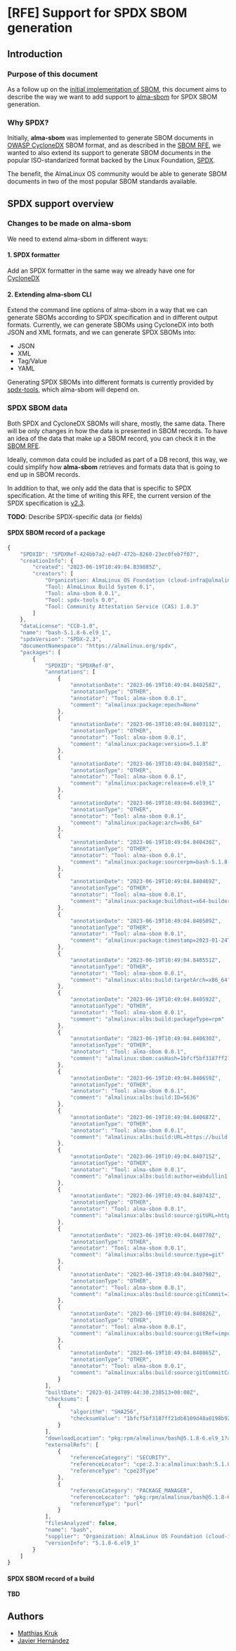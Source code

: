 # [RFE] Support for SPDX SBOM generation

## Introduction

### Purpose of this document

As a follow up on the [initial implementation of SBOM](https://github.com/AlmaLinux/build-system-rfes/blob/master/SBOM/SBOM.md), this document aims to describe the way we want to add support to [alma-sbom](https://github.com/AlmaLinux/alma-sbom) for SPDX SBOM generation.

### Why SPDX?

Initially, **alma-sbom** was implemented to generate SBOM documents in [OWASP CycloneDX](https://cyclonedx.org/) SBOM format, and as described in the [SBOM RFE](https://github.com/AlmaLinux/build-system-rfes/blob/master/SBOM/SBOM.md), we wanted to also extend its support to generate SBOM documents in the popular ISO-standarized format backed by the Linux Foundation, [SPDX](https://spdx.dev/).

The benefit, the AlmaLinux OS community would be able to generate SBOM documents in two of the most popular SBOM standards available.

## SPDX support overview

### Changes to be made on alma-sbom

We need to extend alma-sbom in different ways:

#### 1. SPDX formatter

Add an SPDX formatter in the same way we already have one for [CycloneDX](https://github.com/AlmaLinux/alma-sbom/blob/main/libsbom/cyclonedx.py)

#### 2. Extending alma-sbom CLI

Extend the command line options of alma-sbom in a way that we can generate SBOMs according to SPDX specification and in different output formats. Currently, we can generate SBOMs using CycloneDX into both JSON and XML formats, and we can generate SPDX SBOMs into:

* JSON
* XML
* Tag/Value
* YAML

Generating SPDX SBOMs into different formats is currently provided by [spdx-tools](https://pypi.org/project/spdx-tools/), which alma-sbom will depend on.

### SPDX SBOM data

Both SPDX and CycloneDX SBOMs will share, mostly, the same data. There will be only changes in how the data is presented in SBOM records.
To have an idea of the data that make up a SBOM record, you can check it in the [SBOM RFE](https://github.com/AlmaLinux/build-system-rfes/blob/master/SBOM/SBOM.md).

Ideally, common data could be included as part of a DB record, this way, we could simplify how **alma-sbom** retrieves and formats data that is going to end up in SBOM records.

In addition to that, we only add the data that is specific to SPDX specification. At the time of writing this RFE, the current version of the SPDX specification is [v2.3](https://spdx.github.io/spdx-spec/v2.3/).

**TODO**: Describe SPDX-specific data (or fields)

#### SPDX SBOM record of a package

```javascript
{
    "SPDXID": "SPDXRef-424bb7a2-e4d7-472b-8260-23ec0feb7f07",
    "creationInfo": {
        "created": "2023-06-19T10:49:04.839885Z",
        "creators": [
            "Organization: AlmaLinux OS Foundation (cloud-infra@almalinux.org)",
            "Tool: AlmaLinux Build System 0.1",
            "Tool: alma-sbom 0.0.1",
            "Tool: spdx-tools 0.0",
            "Tool: Community Attestation Service (CAS) 1.0.3"
        ]
    },
    "dataLicense": "CC0-1.0",
    "name": "bash-5.1.8-6.el9_1",
    "spdxVersion": "SPDX-2.3",
    "documentNamespace": "https://almalinux.org/spdx",
    "packages": [
        {
            "SPDXID": "SPDXRef-0",
            "annotations": [
                {
                    "annotationDate": "2023-06-19T10:49:04.840258Z",
                    "annotationType": "OTHER",
                    "annotator": "Tool: alma-sbom 0.0.1",
                    "comment": "almalinux:package:epoch=None"
                },
                {
                    "annotationDate": "2023-06-19T10:49:04.840313Z",
                    "annotationType": "OTHER",
                    "annotator": "Tool: alma-sbom 0.0.1",
                    "comment": "almalinux:package:version=5.1.8"
                },
                {
                    "annotationDate": "2023-06-19T10:49:04.840358Z",
                    "annotationType": "OTHER",
                    "annotator": "Tool: alma-sbom 0.0.1",
                    "comment": "almalinux:package:release=6.el9_1"
                },
                {
                    "annotationDate": "2023-06-19T10:49:04.840390Z",
                    "annotationType": "OTHER",
                    "annotator": "Tool: alma-sbom 0.0.1",
                    "comment": "almalinux:package:arch=x86_64"
                },
                {
                    "annotationDate": "2023-06-19T10:49:04.840430Z",
                    "annotationType": "OTHER",
                    "annotator": "Tool: alma-sbom 0.0.1",
                    "comment": "almalinux:package:sourcerpm=bash-5.1.8-6.el9_1.src.rpm"
                },
                {
                    "annotationDate": "2023-06-19T10:49:04.840469Z",
                    "annotationType": "OTHER",
                    "annotator": "Tool: alma-sbom 0.0.1",
                    "comment": "almalinux:package:buildhost=x64-builder02.almalinux.org"
                },
                {
                    "annotationDate": "2023-06-19T10:49:04.840509Z",
                    "annotationType": "OTHER",
                    "annotator": "Tool: alma-sbom 0.0.1",
                    "comment": "almalinux:package:timestamp=2023-01-24T09:44:30.238513999Z"
                },
                {
                    "annotationDate": "2023-06-19T10:49:04.840551Z",
                    "annotationType": "OTHER",
                    "annotator": "Tool: alma-sbom 0.0.1",
                    "comment": "almalinux:albs:build:targetArch=x86_64"
                },
                {
                    "annotationDate": "2023-06-19T10:49:04.840592Z",
                    "annotationType": "OTHER",
                    "annotator": "Tool: alma-sbom 0.0.1",
                    "comment": "almalinux:albs:build:packageType=rpm"
                },
                {
                    "annotationDate": "2023-06-19T10:49:04.840630Z",
                    "annotationType": "OTHER",
                    "annotator": "Tool: alma-sbom 0.0.1",
                    "comment": "almalinux:sbom:casHash=1bfcf5bf3187ff21db8109d48a0198b92341a9124f63db82cf501d1968ba1374"
                },
                {
                    "annotationDate": "2023-06-19T10:49:04.840659Z",
                    "annotationType": "OTHER",
                    "annotator": "Tool: alma-sbom 0.0.1",
                    "comment": "almalinux:albs:build:ID=5636"
                },
                {
                    "annotationDate": "2023-06-19T10:49:04.840687Z",
                    "annotationType": "OTHER",
                    "annotator": "Tool: alma-sbom 0.0.1",
                    "comment": "almalinux:albs:build:URL=https://build.almalinux.org/build/5636"
                },
                {
                    "annotationDate": "2023-06-19T10:49:04.840715Z",
                    "annotationType": "OTHER",
                    "annotator": "Tool: alma-sbom 0.0.1",
                    "comment": "almalinux:albs:build:author=eabdullin1 <55892454+eabdullin1@users.noreply.github.com>"
                },
                {
                    "annotationDate": "2023-06-19T10:49:04.840743Z",
                    "annotationType": "OTHER",
                    "annotator": "Tool: alma-sbom 0.0.1",
                    "comment": "almalinux:albs:build:source:gitURL=https://git.almalinux.org/rpms/bash.git"
                },
                {
                    "annotationDate": "2023-06-19T10:49:04.840770Z",
                    "annotationType": "OTHER",
                    "annotator": "Tool: alma-sbom 0.0.1",
                    "comment": "almalinux:albs:build:source:type=git"
                },
                {
                    "annotationDate": "2023-06-19T10:49:04.840798Z",
                    "annotationType": "OTHER",
                    "annotator": "Tool: alma-sbom 0.0.1",
                    "comment": "almalinux:albs:build:source:gitCommit=1a3ebc6398c31698863ba9b31a9f5effdb425c4f"
                },
                {
                    "annotationDate": "2023-06-19T10:49:04.840826Z",
                    "annotationType": "OTHER",
                    "annotator": "Tool: alma-sbom 0.0.1",
                    "comment": "almalinux:albs:build:source:gitRef=imports/c9/bash-5.1.8-6.el9_1"
                },
                {
                    "annotationDate": "2023-06-19T10:49:04.840865Z",
                    "annotationType": "OTHER",
                    "annotator": "Tool: alma-sbom 0.0.1",
                    "comment": "almalinux:albs:build:source:gitCommitCasHash=70c5a02df7074eada535aa35643f019574f7005ff345fd6f482eca797ae7c1d8"
                }
            ],
            "builtDate": "2023-01-24T09:44:30.238513+00:00Z",
            "checksums": [
                {
                    "algorithm": "SHA256",
                    "checksumValue": "1bfcf5bf3187ff21db8109d48a0198b92341a9124f63db82cf501d1968ba1374"
                }
            ],
            "downloadLocation": "pkg:rpm/almalinux/bash@5.1.8-6.el9_1?arch=x86_64&upstream=bash-5.1.8-6.el9_1.src.rpm",
            "externalRefs": [
                {
                    "referenceCategory": "SECURITY",
                    "referenceLocator": "cpe:2.3:a:almalinux:bash:5.1.8-6.el9_1:*:*:*:*:*:*:*",
                    "referenceType": "cpe23Type"
                },
                {
                    "referenceCategory": "PACKAGE_MANAGER",
                    "referenceLocator": "pkg:rpm/almalinux/bash@5.1.8-6.el9_1?arch=x86_64&upstream=bash-5.1.8-6.el9_1.src.rpm",
                    "referenceType": "purl"
                }
            ],
            "filesAnalyzed": false,
            "name": "bash",
            "supplier": "Organization: AlmaLinux OS Foundation (cloud-infra@almalinux.org)",
            "versionInfo": "5.1.8-6.el9_1"
        }
    ]
}
```

#### SPDX SBOM record of a build

**TBD**

## Authors

* [Matthias Kruk](mailto:)
* [Javier Hernández](mailto:javi@almalinux.org)

